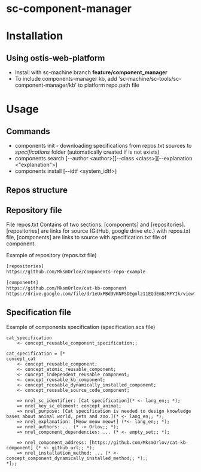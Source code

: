 # sc-component-manager

# Installation
## Using ostis-web-platform
- Install with sc-machine branch **feature/component_manager**
- To include components-manager kb, add 'sc-machine/sc-tools/sc-component-manager/kb' to platform repo.path file

# Usage
## Commands
- components init - downloading specifications from repos.txt sources to _specifications_ folder (automatically created if is not exists)
- components search [--author \<author\>][--class \<class\>][--explanation \<"explanation"\>]
- components install [--idtf \<system_idtf\>]

## Repos structure
## Repository file
File repos.txt Contains of two sections: [components] and [repositories].
[repositories] are links for source (GitHub, google drive etc.) with repos.txt file, [components] are links to source with specification.txt file of component.

Example of repository (repos.txt file)

```txt
[repositories]
https://github.com/MksmOrlov/components-repo-example

[components]
https://github.com/MksmOrlov/cat-kb-component
https://drive.google.com/file/d/1eUxPBd3VKNFSDEgolz11EQdEmBJMFYIk/view?usp=sharing
```

## Specification file
Example of components specification (specification.scs file)

``` scs
cat_specification
    <- concept_reusable_component_specification;;

cat_specification = [*
concept_cat
    <- concept_reusable_component;
    <- concept_atomic_reusable_component;
    <- concept_independent_reusable_component;
    <- concept_reusable_kb_component;
    <- concept_reusable_dynamically_installed_component;
    <- concept_reusable_source_code_component;

    => nrel_sc_identifier: [Cat specification](* <- lang_en;; *);
    => nrel_key_sc_element: concept_animal;
    => nrel_purpose: [Cat specification is needed to design knowledge bases about animal world, pets and zoo.](* <- lang_en;; *);
    => nrel_explanation: [Meow meow meow!] (*<- lang_en;; *);
    => nrel_authors: ... (* -> Orlov;; *);
    => nrel_component_dependencies: ... (* <- empty_set;; *);

    => nrel_component_address: [https://github.com/MksmOrlov/cat-kb-component] (* <- github_url;; *);
    => nrel_installation_method: ... (* <- concept_component_dynamically_installed_method;; *);;
*];;
```
